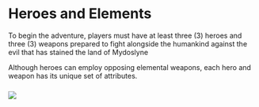 # Heroes and Elements

To begin the adventure, players must have at least three (3) heroes and three (3) weapons prepared to fight alongside the humankind against the evil that has stained the land of Mydoslyne

Although heroes can employ opposing elemental weapons, each hero and weapon has its unique set of attributes.

###

![](../../.gitbook/assets/273522564\_470749538011857\_8066609477723809255\_n.png)
